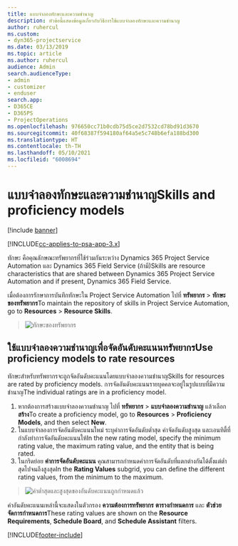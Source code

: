```yaml
---
title: แบบจำลองทักษะและความชำนาญ
description: หัวข้อนี้แสดงข้อมูลเกี่ยวกับวิธีการใช้แบบจำลองทักษะและความชำนาญ
author: ruhercul
ms.custom:
- dyn365-projectservice
ms.date: 03/13/2019
ms.topic: article
ms.author: ruhercul
audience: Admin
search.audienceType:
- admin
- customizer
- enduser
search.app:
- D365CE
- D365PS
- ProjectOperations
ms.openlocfilehash: 976650cc71b0cdb75d5ce2d7532cd78bd91d3670
ms.sourcegitcommit: 40f68387f594180af64a5e5c748b6efa188bd300
ms.translationtype: HT
ms.contentlocale: th-TH
ms.lasthandoff: 05/10/2021
ms.locfileid: "6008694"
---
```

# <a name="skills-and-proficiency-models"></a><span data-ttu-id="f7269-103">แบบจำลองทักษะและความชำนาญ</span><span class="sxs-lookup"><span data-stu-id="f7269-103">Skills and proficiency models</span></span>

[!include [banner](../includes/psa-now-project-operations.md)]

[!INCLUDE[cc-applies-to-psa-app-3.x](../includes/cc-applies-to-psa-app-3x.md)]

<span data-ttu-id="f7269-104">ทักษะ คือคุณลักษณะทรัพยากรที่ใช้ร่วมกันระหว่าง Dynamics 365 Project Service Automation และ Dynamics 365 Field Service (ถ้ามี)</span><span class="sxs-lookup"><span data-stu-id="f7269-104">Skills are resource characteristics that are shared between Dynamics 365 Project Service Automation and if present, Dynamics 365 Field Service.</span></span> 

<span data-ttu-id="f7269-105">เมื่อต้องการรักษาการบันทึกทักษะใน Project Service Automation ไปที่ **ทรัพยากร** \> **ทักษะของทรัพยากร**</span><span class="sxs-lookup"><span data-stu-id="f7269-105">To maintain the repository of skills in Project Service Automation, go to **Resources** \> **Resource Skills**.</span></span> 

> ![ทักษะของทรัพยากร](media/Resource-Management-image84.png)

## <a name="use-proficiency-models-to-rate-resources"></a><span data-ttu-id="f7269-107">ใช้แบบจำลองความชำนาญเพื่อจัดอันดับคะแนนทรัพยากร</span><span class="sxs-lookup"><span data-stu-id="f7269-107">Use proficiency models to rate resources</span></span>

<span data-ttu-id="f7269-108">ทักษะสำหรับทรัพยากรจะถูกจัดอันดับคะแนนโดยแบบจำลองความชำนาญ</span><span class="sxs-lookup"><span data-stu-id="f7269-108">Skills for resources are rated by proficiency models.</span></span> <span data-ttu-id="f7269-109">การจัดอันดับคะแนนรายบุคคลจะอยู่ในรูปแบบที่มีความชำนาญ</span><span class="sxs-lookup"><span data-stu-id="f7269-109">The individual ratings are in a proficiency model.</span></span> 

1. <span data-ttu-id="f7269-110">หากต้องการสร้างแบบจำลองความชำนาญ ไปที่ **ทรัพยากร** \> **แบบจำลองความชำนาญ** แล้วเลือก **สร้าง**</span><span class="sxs-lookup"><span data-stu-id="f7269-110">To create a proficiency model, go to **Resources** \> **Proficiency Models**, and then select **New**.</span></span>
2. <span data-ttu-id="f7269-111">ในแบบจำลองการจัดอันดับคะแนนใหม่ ระบุค่าการจัดอันดับต่ำสุด ค่าจัดอันดับสูงสุด และเอนทิตี้ที่กำลังทำการจัดอันดับคะแนนให้</span><span class="sxs-lookup"><span data-stu-id="f7269-111">In the new rating model, specify the minimum rating value, the maximum rating value, and the entity that is being rated.</span></span>
3. <span data-ttu-id="f7269-112">ในกริดย่อย **ค่าการจัดอันดับคะแนน** คุณสามารถกำหนดค่าการจัดอันดับที่แตกต่างกันได้ตั้งแต่ต่ำสุดไปจนถึงสูงสุด</span><span class="sxs-lookup"><span data-stu-id="f7269-112">In the **Rating Values** subgrid, you can define the different rating values, from the minimum to the maximum.</span></span>

> ![ค่าต่ำสุดและสูงสุดของอันดับคะแนนถูกกำหนดแล้ว](media/Resource-Management-image85.png)

<span data-ttu-id="f7269-114">ค่าอันดับคะแนนเหล่านี้จะแสดงในตัวกรอง **ความต้องการทรัพยากร** **ตารางกำหนดการ** และ **ตัวช่วยจัดการกำหนดการ**</span><span class="sxs-lookup"><span data-stu-id="f7269-114">These rating values are shown on the **Resource Requirements**, **Schedule Board**, and **Schedule Assistant** filters.</span></span>


[!INCLUDE[footer-include](../includes/footer-banner.md)]